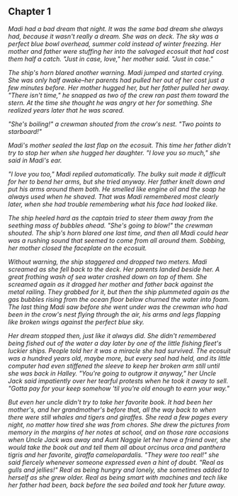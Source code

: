 <!-- start: 2017-04-22 -->
<!-- target: 80000 -->
## Chapter 1

*Madi had a bad dream that night.
It was the same bad dream she always had,
because it wasn't really a dream.
She was on deck.
The sky was a perfect blue bowl overhead,
summer cold instead of winter freezing.
Her mother and father were stuffing her into the salvaged ecosuit
that had cost them half a catch.
"Just in case, love," her mother said.
"Just in case."*

*The ship's horn blared another warning.
Madi jumped and started crying.
She was only half awake–her parents had pulled her out of her cost
just a few minutes before.
Her mother hugged her,
but her father pulled her away.
"There isn't time," he snapped
as two of the crew ran past them toward the stern.
At the time she thought he was angry at her for something.
She realized years later that he was scared.*

*"She's boiling!" a crewman shouted from the crow's nest.
"Two points to starboard!"*

*Madi's mother sealed the last flap on the ecosuit.
This time her father didn't try to stop her when she hugged her daughter.
"I love you so much," she said in Madi's ear.*

*"I love you too," Madi replied automatically.
The bulky suit made it difficult for her to bend her arms,
but she tried anyway.
Her father knelt down and put his arms around them both.
He smelled like engine oil and the soap he always used when he shaved.
That was Madi remembered most clearly later,
when she had trouble remembering what his face had looked like.*

*The ship heeled hard as the captain tried to steer them away
from the seething mass of bubbles ahead.
"She's going to blow!" the crewman shouted.
The ship's horn blared one last time,
and then all Madi could hear was a rushing sound
that seemed to come from all around them.
Sobbing,
her mother closed the faceplate on the ecosuit.*

*Without warning,
the ship staggered and dropped two meters.
Madi screamed as she fell back to the deck.
Her parents landed beside her.
A great frothing wash of sea water crashed down on top of them.
She screamed again as it dragged her mother and father
back against the metal railing.
They grabbed for it,
but then the ship plummeted again
as the gas bubbles rising from the ocean floor below
churned the water into foam.
The last thing Madi saw before she went under
was the crewman who had been in the crow's nest
flying through the air,
his arms and legs flapping like broken wings
against the perfect blue sky.*

*Her dream stopped then, just like it always did.
She didn't remembered being fished out of the water a day later
by one of the little fishing fleet's luckier ships.
People told her it was a miracle she had survived.
The ecosuit was a hundred years old,
maybe more,
but every seal had held,
and its little computer had even stiffened the sleeve to keep her broken arm still
until she was back in Halley.
"You're going to outgrow it anyway,"
her Uncle Jack said impatiently over her tearful protests
when he took it away to sell.
"Gotta pay for your keep somehow 'til you're old enough to earn your way."*

*But even her uncle didn't try to take her favorite book.
It had been her mother's,
and her grandmother's before that,
all the way back to when there were still whales and tigers and giraffes.
She read a few pages every night,
no matter how tired she was from chores.
She drew the pictures from memory in the margins of her notes at school,
and on those rare occasions when Uncle Jack was away
and Aunt Naggie let her have a friend over,
she would take the book out and tell them all about
_orcinus orca_ and _panthera tigris_ and her favorite,
_giraffa camelopardalis_.
"They were too real!" she said fiercely
whenever someone expressed even a hint of doubt.
"Real as gulls and jellies!"
Real as being hungry and lonely,
she sometimes added to herself as she grew older.
Real as being smart with machines and tech like her father had been,
back before the sea boiled and took her future away.*
